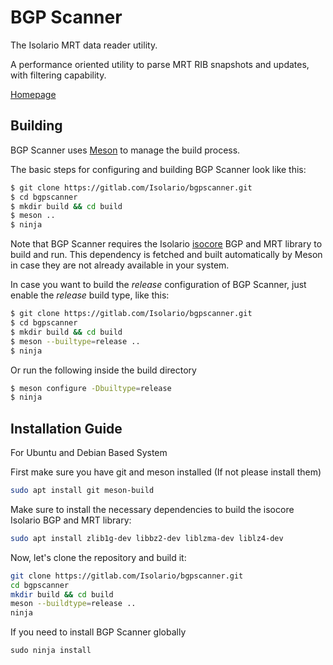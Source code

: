 # BGP Scanner

The Isolario MRT data reader utility.

A performance oriented utility to parse MRT RIB snapshots and updates,
with filtering capability.

[Homepage](https://isolario.it)

## Building

BGP Scanner uses [Meson](https://mesonbuild.com) to manage the build process.

The basic steps for configuring and building BGP Scanner look like this:

```bash
$ git clone https://gitlab.com/Isolario/bgpscanner.git
$ cd bgpscanner
$ mkdir build && cd build
$ meson ..
$ ninja
```

Note that BGP Scanner requires the Isolario
[isocore](https://gitlab.com/Isolario/isocore.git) BGP and MRT library to
build and run. This dependency is fetched and built automatically by Meson in
case they are not already available in your system.

In case you want to build the *release* configuration of BGP Scanner, just
enable the *release* build type, like this:

```bash
$ git clone https://gitlab.com/Isolario/bgpscanner.git
$ cd bgpscanner
$ mkdir build && cd build
$ meson --builtype=release ..
$ ninja
```

Or run the following inside the build directory

```bash
$ meson configure -Dbuiltype=release
$ ninja
```

## Installation Guide

For Ubuntu and Debian Based System

First make sure you have git and meson installed (If not please install them)

```bash
sudo apt install git meson-build
```

Make sure to install the necessary dependencies to build the isocore Isolario
BGP and MRT library:

```bash
sudo apt install zlib1g-dev libbz2-dev liblzma-dev liblz4-dev
```

Now, let's clone the repository and build it:

```bash
git clone https://gitlab.com/Isolario/bgpscanner.git
cd bgpscanner
mkdir build && cd build
meson --buildtype=release ..
ninja
```

If you need to install BGP Scanner globally

```
sudo ninja install
```
